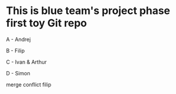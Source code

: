 # This is blue team's project phase first toy Git repo

A - Andrej

B - Filip

C - Ivan & Arthur

D - Simon

merge conflict filip
